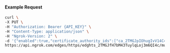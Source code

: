 <!-- Code generated for API Clients. DO NOT EDIT. -->
#### Example Request
```bash
curl \
-X PUT \
-H "Authorization: Bearer {API_KEY}" \
-H "Content-Type: application/json" \
-H "Ngrok-Version: 2" \
-d '{"enabled":true,"certificate_authority_ids":["ca_2TMGJpIOhugIvV14C492ZsxdBxR"]}' \
https://api.ngrok.com/edges/https/edghts_2TMGJfH7bM43TuylqLoj3m6QI4c/mutual_tls
